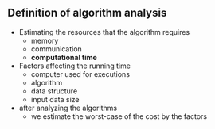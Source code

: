 ## Definition of algorithm analysis
- Estimating the resources that the algorithm requires
    - memory
    - communication
    - **computational time**
- Factors affecting the running time
    - computer used for executions
    - algorithm 
    - data structure
    - input data size
- after analyzing the algorithms
    - we estimate the worst-case of the cost by the factors
